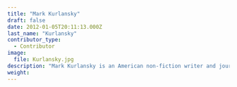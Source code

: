 ```yaml
---
title: "Mark Kurlansky"
draft: false
date: 2012-01-05T20:11:13.000Z
last_name: "Kurlansky"
contributor_type:
  - Contributor
image:
  file: Kurlansky.jpg
description: "Mark Kurlansky is an American non-fiction writer and journalist."
weight:
---
```


